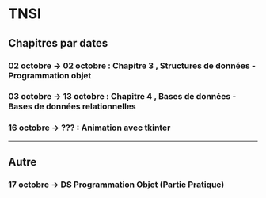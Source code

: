 # TNSI
## Chapitres par dates
### 02 octobre -> 02 octobre : Chapitre 3 , Structures de données - Programmation objet
### 03 octobre -> 13 octobre : Chapitre 4 , Bases de données - Bases de données relationnelles
### 16 octobre -> ??? : Animation avec tkinter

___________________________

## Autre
### 17 octobre -> DS Programmation Objet (Partie Pratique)
